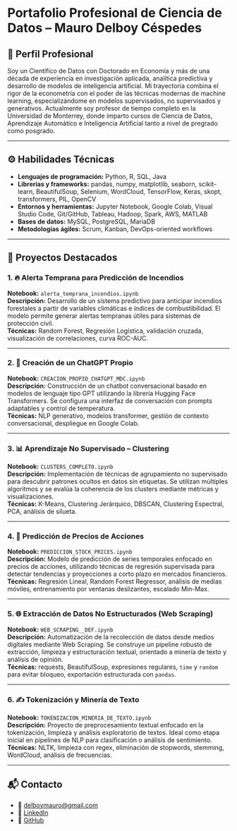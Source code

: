 # Portafolio Profesional de Ciencia de Datos – Mauro Delboy Céspedes

## 🧠 Perfil Profesional

Soy un Científico de Datos con Doctorado en Economía y más de una década de experiencia en investigación aplicada, analítica predictiva y desarrollo de modelos de inteligencia artificial. Mi trayectoria combina el rigor de la econometría con el poder de las técnicas modernas de machine learning, especializándome en modelos supervisados, no supervisados y generativos. Actualmente soy profesor de tiempo completo en la Universidad de Monterrey, donde imparto cursos de Ciencia de Datos, Aprendizaje Automático e Inteligencia Artificial tanto a nivel de pregrado como posgrado.

---

## ⚙️ Habilidades Técnicas

- **Lenguajes de programación:** Python, R, SQL, Java  
- **Librerías y frameworks:** pandas, numpy, matplotlib, seaborn, scikit-learn, BeautifulSoup, Selenium, WordCloud, TensorFlow, Keras, skopt, transformers, PIL, OpenCV  
- **Entornos y herramientas:** Jupyter Notebook, Google Colab, Visual Studio Code, Git/GitHub, Tableau, Hadoop, Spark, AWS, MATLAB  
- **Bases de datos:** MySQL, PostgreSQL, MariaDB  
- **Metodologías ágiles:** Scrum, Kanban, DevOps-oriented workflows  

---

## 🚀 Proyectos Destacados

### 1. 🔥 Alerta Temprana para Predicción de Incendios
**Notebook:** `alerta_temprana_incendios.ipynb`  
**Descripción:** Desarrollo de un sistema predictivo para anticipar incendios forestales a partir de variables climáticas e índices de combustibilidad. El modelo permite generar alertas tempranas útiles para sistemas de protección civil.  
**Técnicas:** Random Forest, Regresión Logística, validación cruzada, visualización de correlaciones, curva ROC-AUC.

---

### 2. 🤖 Creación de un ChatGPT Propio
**Notebook:** `CREACION_PROPIO_CHATGPT_MDC.ipynb`  
**Descripción:** Construcción de un chatbot conversacional basado en modelos de lenguaje tipo GPT utilizando la librería Hugging Face Transformers. Se configura una interfaz de conversación con prompts adaptables y control de temperatura.  
**Técnicas:** NLP generativo, modelos transformer, gestión de contexto conversacional, despliegue en Google Colab.

---

### 3. 📊 Aprendizaje No Supervisado – Clustering
**Notebook:** `CLUSTERS_COMPLETO.ipynb`  
**Descripción:** Implementación de técnicas de agrupamiento no supervisado para descubrir patrones ocultos en datos sin etiquetas. Se utilizan múltiples algoritmos y se evalúa la coherencia de los clusters mediante métricas y visualizaciones.  
**Técnicas:** K-Means, Clustering Jerárquico, DBSCAN, Clustering Espectral, PCA, análisis de silueta.

---

### 4. 🧠 Predicción de Precios de Acciones
**Notebook:** `PREDICCION_STOCK_PRICES.ipynb`  
**Descripción:** Modelo de predicción de series temporales enfocado en precios de acciones, utilizando técnicas de regresión supervisada para detectar tendencias y proyecciones a corto plazo en mercados financieros.  
**Técnicas:** Regresión Lineal, Random Forest Regressor, análisis de medias móviles, entrenamiento por ventanas deslizantes, escalado Min-Max.

---

### 5. 🌐 Extracción de Datos No Estructurados (Web Scraping)
**Notebook:** `WEB_SCRAPING__DEF.ipynb`  
**Descripción:** Automatización de la recolección de datos desde medios digitales mediante Web Scraping. Se construye un pipeline robusto de extracción, limpieza y estructuración textual, orientado a minería de texto y análisis de opinión.  
**Técnicas:** requests, BeautifulSoup, expresiones regulares, `time` y `random` para evitar bloqueo, exportación estructurada con `pandas`.

---

### 6. ✍️ Tokenización y Minería de Texto
**Notebook:** `TOKENIZACION_MINERIA_DE_TEXTO.ipynb`  
**Descripción:** Proyecto de preprocesamiento textual enfocado en la tokenización, limpieza y análisis exploratorio de textos. Ideal como etapa inicial en pipelines de NLP para clasificación o análisis de sentimiento.  
**Técnicas:** NLTK, limpieza con regex, eliminación de stopwords, stemming, WordCloud, análisis de frecuencias.

---

## 📬 Contacto

- 📧 delboymauro@gmail.com  
- 💼 [LinkedIn](https://linkedin.com/in/mauro-delboy)  
- 🐙 [GitHub](https://github.com/MauroDelboyUDEM)
